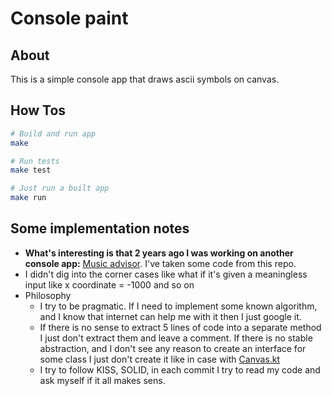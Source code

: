 # Console paint

## About

This is a simple console app that draws ascii symbols on canvas.

## How Tos

  ```sh
  # Build and run app
  make

  # Run tests
  make test

  # Just run a built app
  make run
  ```

## Some implementation notes

- **What's interesting is that 2 years ago I was working on another console
  app:** [Music advisor](https://github.com/pochka15/hyperskill.music-advisor). I've taken some code from this repo.
- I didn't dig into the corner cases like what if it's given a meaningless input like x coordinate = -1000 and so on
- Philosophy
    - I try to be pragmatic. If I need to implement some known algorithm, and I know that internet can help me with it
      then I just google it.
    - If there is no sense to extract 5 lines of code into a separate method I just don't extract them and leave a
      comment. If there is no stable abstraction, and I don't see any reason to create an interface for some class I
      just don't create it like in case with [Canvas.kt](src/main/kotlin/drawing/Canvas.kt)
    - I try to follow KISS, SOLID, in each commit I try to read my code and ask myself if it all makes sens.
